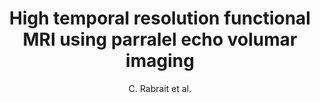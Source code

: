 ---
cat: ciel
subcat: neurophysics
bestof: false
author: C. Rabrait et al.
title: High temporal resolution functional MRI using parralel echo volumar imaging
journal: Journal of magnetic Resonance Imaging
year: 2008
type: article
---